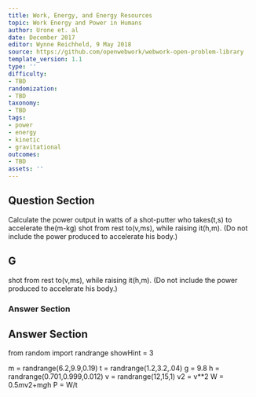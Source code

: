 ```yaml
---
title: Work, Energy, and Energy Resources
topic: Work Energy and Power in Humans
author: Urone et. al
date: December 2017
editor: Wynne Reichheld, 9 May 2018
source: https://github.com/openwebwork/webwork-open-problem-library
template_version: 1.1
type: ''
difficulty:
- TBD
randomization:
- TBD
taxonomy:
- TBD
tags:
- power
- energy
- kinetic
- gravitational
outcomes:
- TBD
assets: ''
---
```


## Question Section 

Calculate the power output in watts of a shot-putter who takes(t,s) to accelerate the(m-kg) shot from rest to(v,ms), while raising it(h,m). (Do not include the power produced to accelerate his body.)

## G
shot from rest to(v,ms), while raising it(h,m). (Do not include the power produced to accelerate his body.)
### Answer Section


## Answer Section

from random import randrange
showHint = 3

m = randrange(6.2,9.9,0.19)
t = randrange(1.2,3.2,.04)
g = 9.8
h = randrange(0.701,0.999,0.012)
v = randrange(12,15,1)
v2 = v**2
W = 0.5*m*v2+m*g*h
P = W/t